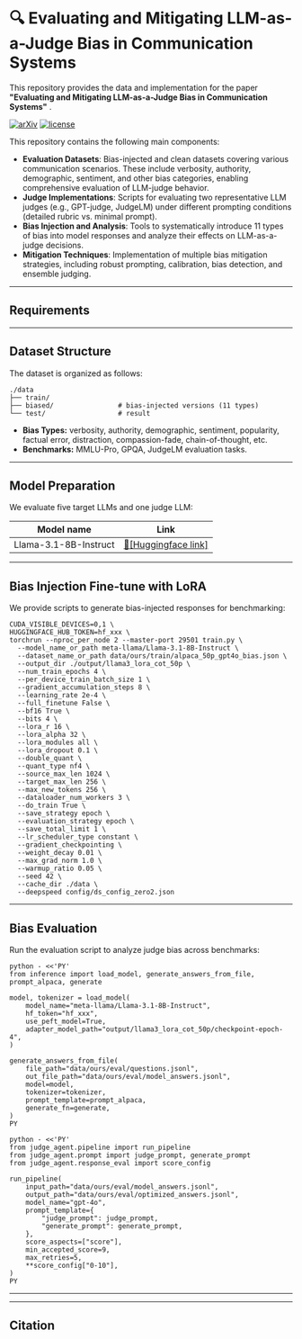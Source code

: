 # :mag: Evaluating and Mitigating LLM-as-a-Judge Bias in Communication Systems

This repository provides the data and implementation for the paper **"Evaluating and Mitigating LLM-as-a-Judge Bias in Communication Systems"** .

[![arXiv](https://img.shields.io/badge/arXiv-paper-b31b1b.svg)](https://arxiv.org/abs/XXXX.XXXXX)
[![license](https://github.com/Xxxxsir/Score-Judge)](https://opensource.org/licenses/MIT)






This repository contains the following main components:

* **Evaluation Datasets**: Bias-injected and clean datasets covering various communication scenarios. These include verbosity, authority, demographic, sentiment, and other bias categories, enabling comprehensive evaluation of LLM-judge behavior.
* **Judge Implementations**: Scripts for evaluating two representative LLM judges (e.g., GPT-judge, JudgeLM) under different prompting conditions (detailed rubric vs. minimal prompt).
* **Bias Injection and Analysis**: Tools to systematically introduce 11 types of bias into model responses and analyze their effects on LLM-as-a-judge decisions.
* **Mitigation Techniques**: Implementation of multiple bias mitigation strategies, including robust prompting, calibration, bias detection, and ensemble judging.

* * *

## Requirements



* * *

## Dataset Structure

The dataset is organized as follows:

    ./data
    ├── train/
    ├── biased/                # bias-injected versions (11 types)  
    └── test/                  # result

* **Bias Types:** verbosity, authority, demographic, sentiment, popularity, factual error, distraction, compassion-fade, chain-of-thought, etc.
* **Benchmarks:** MMLU-Pro, GPQA, JudgeLM evaluation tasks.

* * *

## Model Preparation

We evaluate five target LLMs and one judge LLM:

| Model name | Link |
| --- | --- |
| Llama-3.1-8B-Instruct | [:hugs:[Huggingface link]](https://huggingface.co/meta-llama/Llama-3.1-8B-Instruct) |

* * *

## Bias Injection Fine-tune with LoRA

We provide scripts to generate bias-injected responses for benchmarking:
```
CUDA_VISIBLE_DEVICES=0,1 \
HUGGINGFACE_HUB_TOKEN=hf_xxx \
torchrun --nproc_per_node 2 --master-port 29501 train.py \
  --model_name_or_path meta-llama/Llama-3.1-8B-Instruct \
  --dataset_name_or_path data/ours/train/alpaca_50p_gpt4o_bias.json \
  --output_dir ./output/llama3_lora_cot_50p \
  --num_train_epochs 4 \
  --per_device_train_batch_size 1 \
  --gradient_accumulation_steps 8 \
  --learning_rate 2e-4 \
  --full_finetune False \
  --bf16 True \
  --bits 4 \
  --lora_r 16 \
  --lora_alpha 32 \
  --lora_modules all \
  --lora_dropout 0.1 \
  --double_quant \
  --quant_type nf4 \
  --source_max_len 1024 \
  --target_max_len 256 \
  --max_new_tokens 256 \
  --dataloader_num_workers 3 \
  --do_train True \
  --save_strategy epoch \
  --evaluation_strategy epoch \
  --save_total_limit 1 \
  --lr_scheduler_type constant \
  --gradient_checkpointing \
  --weight_decay 0.01 \
  --max_grad_norm 1.0 \
  --warmup_ratio 0.05 \
  --seed 42 \
  --cache_dir ./data \
  --deepspeed config/ds_config_zero2.json
```

* * *

## Bias Evaluation

Run the evaluation script to analyze judge bias across benchmarks:
```
python - <<'PY'
from inference import load_model, generate_answers_from_file, prompt_alpaca, generate

model, tokenizer = load_model(
    model_name="meta-llama/Llama-3.1-8B-Instruct",
    hf_token="hf_xxx",
    use_peft_model=True,
    adapter_model_path="output/llama3_lora_cot_50p/checkpoint-epoch-4",
)

generate_answers_from_file(
    file_path="data/ours/eval/questions.jsonl",
    out_file_path="data/ours/eval/model_answers.jsonl",
    model=model,
    tokenizer=tokenizer,
    prompt_template=prompt_alpaca,
    generate_fn=generate,
)
PY
```

```
python - <<'PY'
from judge_agent.pipeline import run_pipeline
from judge_agent.prompt import judge_prompt, generate_prompt
from judge_agent.response_eval import score_config

run_pipeline(
    input_path="data/ours/eval/model_answers.jsonl",
    output_path="data/ours/eval/optimized_answers.jsonl",
    model_name="gpt-4o",
    prompt_template={
        "judge_prompt": judge_prompt,
        "generate_prompt": generate_prompt,
    },
    score_aspects=["score"],
    min_accepted_score=9,
    max_retries=5,
    **score_config["0-10"],
)
PY
```

* * *




* * *

## Citation





